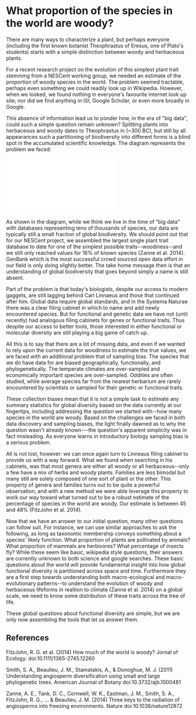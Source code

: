 # What proportion of the species in the world are woody?  

There are many ways to characterize a plant, but perhaps everyone (including the first known botanist Theophrastus of Eresus, one of Plato's students) starts with a simple distinction between woody and herbaceous plants.  

For a recent research project on the evolution of this simplest plant trait stemming from a NESCent working group, we needed an estimate of the proportion of woody species in the world. The problem seemed tractable, perhaps even something we could readily look up in Wikipedia.  However, when we looked, we found nothing in everyone's favourite internet look up site; nor did we find anything in ISI, Google Scholar, or even more broadly in Google.  

This absence of information lead us to ponder how, in the era of "big data", could such a simple question remain unknown?  Splitting plants into herbaceous and woody dates to Theophrastus in (~300 BC), but still by all appearances such a partitioning of biodiversity into different forms is a blind spot in the accumulated scientific knowledge.  The diagram represents the problem we faced:

![image](venn.pdf)

As shown in the diagram, while we think we live in the time of "big data" with databases representing tens of thousands of species, our data are typically still a small fraction of global biodiversity. We should point out that for our NESCent project, we assembled the largest single plant trait database to date for one of the simplest possible traits--woodiness--and we still only reached values for 16% of known species (Zanne et al. 2014).  GenBank which is the most successful crowd sourced open data effort in our field is only doing slightly better. The take home message then is that an understanding of global biodiversity that goes beyond simply a name is still absent.  

Part of the problem is that today's biologists, despite our access to modern gaggets, are still lagging behind Carl Linnaeus and those that continued after him.  Global data require global standards, and in the Systema Naturae there was a clear filing cabinet in which to name and add newly encountered species.  But for functional and genetic data we have not (until recently) had analogous filing cabinets for genes or functional traits. Thus despite our access to better tools, those interested in either functional or molecular diversity are still playing a big game of catch up.  

All this is to say that there are a lot of missing data, and even if we wanted to rely upon the current data for woodiness to estimate the true values, we are faced with an additional problem that of sampling bias. The species that we do have data for are biased geographically, functionally, and phylogenetically.  The temperate climates are over-sampled and economically important species are over-sampled.  Oddities are often studied, while average species far from the nearest herbarium are rarely encountered by scientists or sampled for their genetic or functional traits.  

These collection biases mean that it is not a simple task to estimate any summary statistics for global diversity based on the data currently at our fingertips, including addressing the question we started with--how many species in the world are woody. Based on the challenges we faced in both data discovery and sampling biases, the light finally dawned as to  why the question wasn't already known---the question's apparent simplicity was in fact misleading. As everyone learns in introductory biology sampling bias is a serious problem.  

All is not lost, however: we can once again turn to Linneaus filing cabinet to provide us with a way forward. What we found when searching in his cabinets, was that most genera are either all woody or all herbaceous--only a few have a mix of herbs and woody plants.  Families are less bimodal but many still are solely composed of one sort of plant or the other.  This property of genera and families turns out to be quite a powerful observation, and with a new method we were able leverage this property to work our way toward what turned out to be a robust estimate of the percentage of species in the world are woody. Our estimate is between 45 and 48% (FitzJohn et al. 2014).  

Now that we have an answer to our initial question, many other questions can follow suit. For instance, we can use similar approaches to ask the following, as long as taxonomic membership conveys something about a species' likely function.  What proportion of plants are pollinated by animals?  What proportion of mammals are herbivores?  What percentage of insects fly?  While these seem like basic, wikipedia style questions, their answers are currently unknown to both science and google searches. These basic questions about the world will provide fundamental insight into how global functional diversity is partitioned across space and time.  Furthermore they are a first step towards understanding both macro-ecological and macro-evolutionary patterns--to understand the evolution of woody and herbaceous lifeforms in realtion to climate (Zanne et al. 2014) on a global scale, we need to know some distribution of these traits across the tree of life.  

These global questions about functional diversity are simple, but we are only now assembling the tools that let us answer them.   

## References

FitzJohn, R. G. et al. (2014) How much of the world is woody? Jornal of Ecology. doi:10.1111/1365-2745.12260

Smith, S. A., Beaulieu, J. M., Stamatakis, A., & Donoghue, M. J. (2011) Understanding angiosperm diversification using small and large phylogenetic trees. American Journal of Botany doi:10.3732/ajb.1000481

Zanne, A. E., Tank, D. C., Cornwell, W. K., Eastman, J. M., Smith, S. A., FitzJohn, R. G., ... & Beaulieu, J. M. (2014) Three keys to the radiation of angiosperms into freezing environments. Nature doi:10.1038/nature12872
